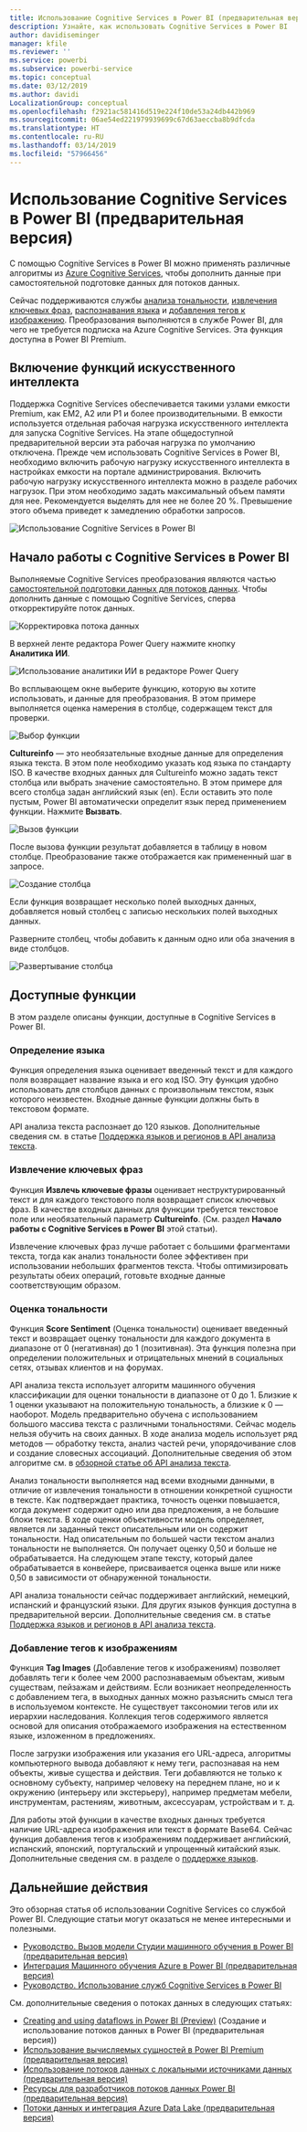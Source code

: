 ```yaml
---
title: Использование Cognitive Services в Power BI (предварительная версия)
description: Узнайте, как использовать Cognitive Services в Power BI
author: davidiseminger
manager: kfile
ms.reviewer: ''
ms.service: powerbi
ms.subservice: powerbi-service
ms.topic: conceptual
ms.date: 03/12/2019
ms.author: davidi
LocalizationGroup: conceptual
ms.openlocfilehash: f2921ac581416d519e224f10de53a24db442b969
ms.sourcegitcommit: 06ae54ed221979939699c67d63aeccba8b9dfcda
ms.translationtype: HT
ms.contentlocale: ru-RU
ms.lasthandoff: 03/14/2019
ms.locfileid: "57966456"
---
```

# <a name="cognitive-services-in-power-bi-preview"></a>Использование Cognitive Services в Power BI (предварительная версия)

С помощью Cognitive Services в Power BI можно применять различные алгоритмы из [Azure Cognitive Services](https://azure.microsoft.com/services/cognitive-services/), чтобы дополнить данные при самостоятельной подготовке данных для потоков данных.

Сейчас поддерживаются службы [анализа тональности](https://docs.microsoft.com/azure/cognitive-services/text-analytics/how-tos/text-analytics-how-to-sentiment-analysis), [извлечения ключевых фраз](https://docs.microsoft.com/azure/cognitive-services/text-analytics/how-tos/text-analytics-how-to-keyword-extraction), [распознавания языка](https://docs.microsoft.com/azure/cognitive-services/text-analytics/how-tos/text-analytics-how-to-language-detection) и [добавления тегов к изображению](https://docs.microsoft.com/azure/cognitive-services/computer-vision/concept-tagging-images). Преобразования выполняются в службе Power BI, для чего не требуется подписка на Azure Cognitive Services. Эта функция доступна в Power BI Premium.

## <a name="enabling-ai-features"></a>**Включение функций искусственного интеллекта**

Поддержка Cognitive Services обеспечивается такими узлами емкости Premium, как EM2, A2 или P1 и более производительными. В емкости используется отдельная рабочая нагрузка искусственного интеллекта для запуска Cognitive Services. На этапе общедоступной предварительной версии эта рабочая нагрузка по умолчанию отключена. Прежде чем использовать Cognitive Services в Power BI, необходимо включить рабочую нагрузку искусственного интеллекта в настройках емкости на портале администрирования. Включить рабочую нагрузку искусственного интеллекта можно в разделе рабочих нагрузок. При этом необходимо задать максимальный объем памяти для нее. Рекомендуется выделять для нее не более 20 %. Превышение этого объема приведет к замедлению обработки запросов.

![Использование Cognitive Services в Power BI](media/service-cognitive-services/cognitive-services_01.png)

## <a name="getting-started-with-cognitive-services-in-power-bi"></a>**Начало работы с Cognitive Services в Power BI**

Выполняемые Cognitive Services преобразования являются частью [самостоятельной подготовки данных для потоков данных](https://powerbi.microsoft.com/blog/introducing-power-bi-data-prep-wtih-dataflows/). Чтобы дополнить данные с помощью Cognitive Services, сперва откорректируйте поток данных.

![Корректировка потока данных](media/service-cognitive-services/cognitive-services_02.png)

В верхней ленте редактора Power Query нажмите кнопку **Аналитика ИИ**.

![Использование аналитики ИИ в редакторе Power Query](media/service-cognitive-services/cognitive-services_03.png)

Во всплывающем окне выберите функцию, которую вы хотите использовать, и данные для преобразования. В этом примере выполняется оценка намерения в столбце, содержащем текст для проверки.

![Выбор функции](media/service-cognitive-services/cognitive-services_04.png)

**Cultureinfo** — это необязательные входные данные для определения языка текста. В этом поле необходимо указать код языка по стандарту ISO. В качестве входных данных для Cultureinfo можно задать текст столбца или выбрать значение самостоятельно. В этом примере для всего столбца задан английский язык (en). Если оставить это поле пустым, Power BI автоматически определит язык перед применением функции. Нажмите **Вызвать**.

![Вызов функции](media/service-cognitive-services/cognitive-services_05.png)

После вызова функции результат добавляется в таблицу в новом столбце. Преобразование также отображается как примененный шаг в запросе.

![Создание столбца](media/service-cognitive-services/cognitive-services_06.png)

Если функция возвращает несколько полей выходных данных, добавляется новый столбец с записью нескольких полей выходных данных.

Разверните столбец, чтобы добавить к данным одно или оба значения в виде столбцов.

![Развертывание столбца](media/service-cognitive-services/cognitive-services_07.png)

## <a name="available-functions"></a>**Доступные функции**

В этом разделе описаны функции, доступные в Cognitive Services в Power BI.

### <a name="detect-language"></a>**Определение языка**

Функция определения языка оценивает введенный текст и для каждого поля возвращает название языка и его код ISO. Эту функция удобно использовать для столбцов данных с произвольным текстом, язык которого неизвестен. Входные данные функции должны быть в текстовом формате.

API анализа текста распознает до 120 языков. Дополнительные сведения см. в статье [Поддержка языков и регионов в API анализа текста](https://docs.microsoft.com/azure/cognitive-services/text-analytics/text-analytics-supported-languages).

### <a name="extract-key-phrases"></a>**Извлечение ключевых фраз**

Функция **Извлечь ключевые фразы** оценивает неструктурированный текст и для каждого текстового поля возвращает список ключевых фраз. В качестве входных данных для функции требуется текстовое поле или необязательный параметр **Cultureinfo**. (См. раздел **Начало работы с Cognitive Services в Power BI** этой статьи).

Извлечение ключевых фраз лучше работает с большими фрагментами текста, тогда как анализ тональности более эффективен при использовании небольших фрагментов текста. Чтобы оптимизировать результаты обеих операций, готовьте входные данные соответствующим образом.

### <a name="score-sentiment"></a>**Оценка тональности**

Функция **Score Sentiment** (Оценка тональности) оценивает введенный текст и возвращает оценку тональности для каждого документа в диапазоне от 0 (негативная) до 1 (позитивная). Эта функция полезна при определении положительных и отрицательных мнений в социальных сетях, отзывах клиентов и на форумах.

API анализа текста использует алгоритм машинного обучения классификации для оценки тональности в диапазоне от 0 до 1. Близкие к 1 оценки указывают на положительную тональность, а близкие к 0 — наоборот. Модель предварительно обучена с использованием большого массива текста с различными тональностями. Сейчас модель нельзя обучить на своих данных. В ходе анализа модель использует ряд методов — обработку текста, анализ частей речи, упорядочивание слов и создание словесных ассоциаций. Дополнительные сведения об этом алгоритме см. в [обзорной статье об API анализа текста](https://blogs.technet.microsoft.com/machinelearning/2015/04/08/introducing-text-analytics-in-the-azure-ml-marketplace/).

Анализ тональности выполняется над всеми входными данными, в отличие от извлечения тональности в отношении конкретной сущности в тексте. Как подтверждает практика, точность оценки повышается, когда документ содержит одно или два предложения, а не большие блоки текста. В ходе оценки объективности модель определяет, является ли заданный текст описательным или он содержит тональности. Над описательным по большей части текстом анализ тональности не выполняется. Он получает оценку 0,50 и больше не обрабатывается. На следующем этапе тексту, который далее обрабатывается в конвейере, присваивается оценка выше или ниже 0,50 в зависимости от обнаруженной тональности.

API анализа тональности сейчас поддерживает английский, немецкий, испанский и французский языки. Для других языков функция доступна в предварительной версии. Дополнительные сведения см. в статье [Поддержка языков и регионов в API анализа текста](https://docs.microsoft.com/azure/cognitive-services/text-analytics/text-analytics-supported-languages).

### <a name="tag-images"></a>**Добавление тегов к изображениям**

Функция **Tag Images** (Добавление тегов к изображениям) позволяет добавлять теги к более чем 2000 распознаваемым объектам, живым существам, пейзажам и действиям. Если возникает неопределенность с добавлением тега, в выходных данных можно разъяснить смысл тега в используемом контексте. Не существует таксономии тегов или их иерархии наследования. Коллекция тегов содержимого является основой для описания отображаемого изображения на естественном языке, изложенном в предложениях.

После загрузки изображения или указания его URL-адреса, алгоритмы компьютерного вывода добавляют к нему теги, распознавая на нем объекты, живые существа и действия. Теги добавляются не только к основному субъекту, например человеку на переднем плане, но и к окружению (интерьеру или экстерьеру), например предметам мебели, инструментам, растениям, животным, аксессуарам, устройствам и т. д.

Для работы этой функции в качестве входных данных требуется наличие URL-адреса изображения или текст в формате Base64. Сейчас функция добавления тегов к изображениям поддерживает английский, испанский, японский, португальский и упрощенный китайский язык. Дополнительные сведения см. в разделе о [поддержке языков](https://docs.microsoft.com/rest/api/cognitiveservices/computervision/tagimage/tagimage#uri-parameters).

## <a name="next-steps"></a>Дальнейшие действия

Это обзорная статья об использовании Cognitive Services со службой Power BI. Следующие статьи могут оказаться не менее интересными и полезными. 

* [Руководство. Вызов модели Студии машинного обучения в Power BI (предварительная версия)](service-tutorial-invoke-machine-learning-model.md)
* [Интеграция Машинного обучения Azure в Power BI (предварительная версия)](service-machine-learning-integration.md)
* [Руководство. Использование служб Cognitive Services в Power BI](service-tutorial-use-cognitive-services.md)


См. дополнительные сведения о потоках данных в следующих статьях:
* [Creating and using dataflows in Power BI (Preview)](service-dataflows-create-use.md) (Создание и использование потоков данных в Power BI (предварительная версия))
* [Использование вычисляемых сущностей в Power BI Premium (предварительная версия)](service-dataflows-computed-entities-premium.md)
* [Использование потоков данных с локальными источниками данных (предварительная версия)](service-dataflows-on-premises-gateways.md)
* [Ресурсы для разработчиков потоков данных Power BI (предварительная версия)](service-dataflows-developer-resources.md)
* [Потоки данных и интеграция Azure Data Lake (предварительная версия)](service-dataflows-azure-data-lake-integration.md)